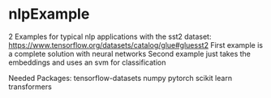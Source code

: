 # nlpExample
2 Examples for typical nlp applications with the sst2 dataset:
https://www.tensorflow.org/datasets/catalog/glue#gluesst2
First example is a complete solution with neural networks
Second example just takes the embeddings and uses an svm for classification

Needed Packages:
tensorflow-datasets
numpy
pytorch
scikit learn
transformers
